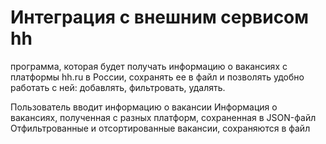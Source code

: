 # Интеграция с внешним сервисом hh
программа, которая будет получать информацию о вакансиях с платформы hh.ru в России, сохранять ее в файл и позволять удобно работать с ней: добавлять, фильтровать, удалять.

Пользователь вводит информацию о вакансии
Информация о вакансиях, полученная с разных платформ, сохраненная в JSON-файл
Отфильтрованные и отсортированные вакансии, сохраняются в файл
